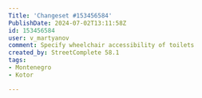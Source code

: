 ```yaml
---
Title: 'Changeset #153456584'
PublishDate: 2024-07-02T13:11:58Z
id: 153456584
user: v_martyanov
comment: Specify wheelchair accessibility of toilets
created_by: StreetComplete 58.1
tags:
- Montenegro
- Kotor

---
```

